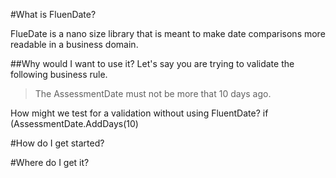 #What is FluenDate?

FlueDate is a nano size library that is meant to make date comparisons more readable in a business domain.

##Why would I want to use it?
Let's say you are trying to validate the following business rule.
>The AssessmentDate must not be more that 10 days ago.

How might we test for a validation without using FluentDate?
    if (AssessmentDate.AddDays(10)



#How do I get started?



#Where do I get it?


